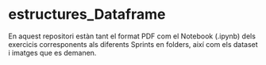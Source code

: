 # estructures_Dataframe
En aquest repositori estàn tant el format PDF com el Notebook (.ipynb) dels exercicis corresponents als diferents Sprints en folders, així com els dataset i imatges que es demanen.
